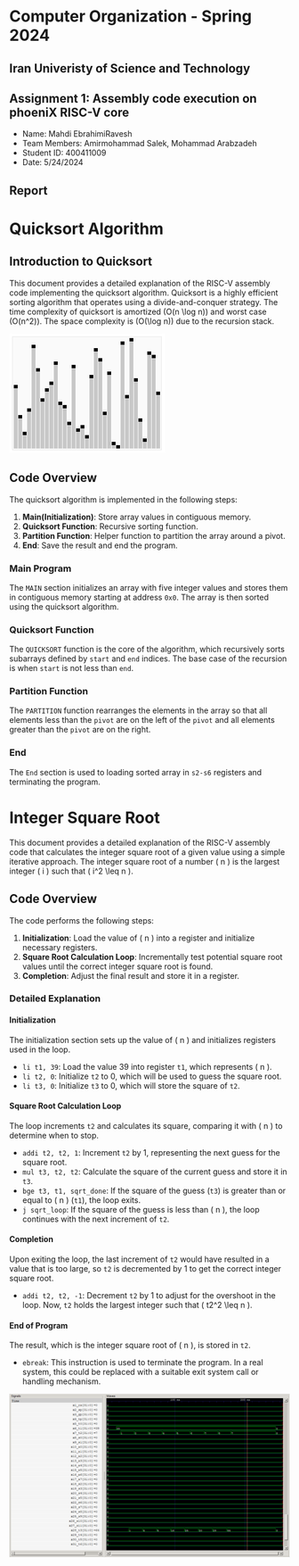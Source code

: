 Computer Organization - Spring 2024
==============================================================
## Iran Univeristy of Science and Technology
## Assignment 1: Assembly code execution on phoeniX RISC-V core

- Name: Mahdi EbrahimiRavesh
- Team Members: Amirmohammad Salek, Mohammad Arabzadeh
- Student ID: 400411009
- Date: 5/24/2024

## Report

# Quicksort Algorithm 

## Introduction to Quicksort
This document provides a detailed explanation of the RISC-V assembly code implementing the quicksort algorithm. Quicksort is a highly efficient sorting algorithm that operates using a divide-and-conquer strategy. The time complexity of quicksort is amortized \(O(n \log n)\) and worst case \(O(n^2)\). The space complexity is \(O(\log n)\) due to the recursion stack.

![Quicksort GIF](./Images/Sorting_quicksort_anim.gif)

## Code Overview

The quicksort algorithm is implemented in the following steps:
1. **Main(Initialization)**: Store array values in contiguous memory.
2. **Quicksort Function**: Recursive sorting function.
3. **Partition Function**: Helper function to partition the array around a pivot.
4. **End**: Save the result and end the program.

### Main Program

The `MAIN` section initializes an array with five integer values and stores them in contiguous memory starting at address `0x0`. The array is then sorted using the quicksort algorithm.

### Quicksort Function

The `QUICKSORT` function is the core of the algorithm, which recursively sorts subarrays defined by `start` and `end` indices. The base case of the recursion is when `start` is not less than `end`.

### Partition Function

The `PARTITION` function rearranges the elements in the array so that all elements less than the `pivot` are on the left of the `pivot` and all elements greater than the `pivot` are on the right.

### End

The `End` section is used to loading sorted array in `s2-s6` registers and terminating the program.


# Integer Square Root

This document provides a detailed explanation of the RISC-V assembly code that calculates the integer square root of a given value using a simple iterative approach. The integer square root of a number \( n \) is the largest integer \( i \) such that \( i^2 \leq n \).

## Code Overview

The code performs the following steps:
1. **Initialization**: Load the value of \( n \) into a register and initialize necessary registers.
2. **Square Root Calculation Loop**: Incrementally test potential square root values until the correct integer square root is found.
3. **Completion**: Adjust the final result and store it in a register.

### Detailed Explanation

#### Initialization

The initialization section sets up the value of \( n \) and initializes registers used in the loop.


- `li t1, 39`: Load the value 39 into register `t1`, which represents \( n \).
- `li t2, 0`: Initialize `t2` to 0, which will be used to guess the square root.
- `li t3, 0`: Initialize `t3` to 0, which will store the square of `t2`.

#### Square Root Calculation Loop

The loop increments `t2` and calculates its square, comparing it with \( n \) to determine when to stop.

- `addi t2, t2, 1`: Increment `t2` by 1, representing the next guess for the square root.
- `mul t3, t2, t2`: Calculate the square of the current guess and store it in `t3`.
- `bge t3, t1, sqrt_done`: If the square of the guess (`t3`) is greater than or equal to \( n \) (`t1`), the loop exits.
- `j sqrt_loop`: If the square of the guess is less than \( n \), the loop continues with the next increment of `t2`.

#### Completion

Upon exiting the loop, the last increment of `t2` would have resulted in a value that is too large, so `t2` is decremented by 1 to get the correct integer square root.

- `addi t2, t2, -1`: Decrement `t2` by 1 to adjust for the overshoot in the loop. Now, `t2` holds the largest integer such that \( t2^2 \leq n \).

#### End of Program

The result, which is the integer square root of \( n \), is stored in `t2`.

- `ebreak`: This instruction is used to terminate the program. In a real system, this could be replaced with a suitable exit system call or handling mechanism.

![Integer sqrt wave](./Images/int_sqrt.png)